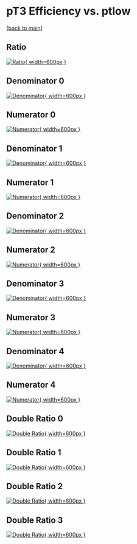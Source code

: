 # pT3 Efficiency vs. ptlow

[[back to main](./)]



## Ratio

[![Ratio](../mtv/var/pT3_vtr_0_0_eff_ptlow.png){ width=600px }](../mtv/var/pT3_vtr_0_0_eff_ptlow.pdf)

## Denominator 0

[![Denominator](../mtv/den/pT3_vtr_0_0_eff_ptlow_den0.png){ width=600px }](../mtv/den/pT3_vtr_0_0_eff_ptlow_den0.pdf)

## Numerator 0

[![Numerator](../mtv/num/pT3_vtr_0_0_eff_ptlow_num0.png){ width=600px }](../mtv/num/pT3_vtr_0_0_eff_ptlow_num0.pdf)

## Denominator 1

[![Denominator](../mtv/den/pT3_vtr_0_0_eff_ptlow_den1.png){ width=600px }](../mtv/den/pT3_vtr_0_0_eff_ptlow_den1.pdf)

## Numerator 1

[![Numerator](../mtv/num/pT3_vtr_0_0_eff_ptlow_num1.png){ width=600px }](../mtv/num/pT3_vtr_0_0_eff_ptlow_num1.pdf)

## Denominator 2

[![Denominator](../mtv/den/pT3_vtr_0_0_eff_ptlow_den2.png){ width=600px }](../mtv/den/pT3_vtr_0_0_eff_ptlow_den2.pdf)

## Numerator 2

[![Numerator](../mtv/num/pT3_vtr_0_0_eff_ptlow_num2.png){ width=600px }](../mtv/num/pT3_vtr_0_0_eff_ptlow_num2.pdf)

## Denominator 3

[![Denominator](../mtv/den/pT3_vtr_0_0_eff_ptlow_den3.png){ width=600px }](../mtv/den/pT3_vtr_0_0_eff_ptlow_den3.pdf)

## Numerator 3

[![Numerator](../mtv/num/pT3_vtr_0_0_eff_ptlow_num3.png){ width=600px }](../mtv/num/pT3_vtr_0_0_eff_ptlow_num3.pdf)

## Denominator 4

[![Denominator](../mtv/den/pT3_vtr_0_0_eff_ptlow_den4.png){ width=600px }](../mtv/den/pT3_vtr_0_0_eff_ptlow_den4.pdf)

## Numerator 4

[![Numerator](../mtv/num/pT3_vtr_0_0_eff_ptlow_num4.png){ width=600px }](../mtv/num/pT3_vtr_0_0_eff_ptlow_num4.pdf)

## Double Ratio 0

[![Double Ratio](../mtv/ratio/pT3_vtr_0_0_eff_ptlow_ratio0.png){ width=600px }](../mtv/ratio/pT3_vtr_0_0_eff_ptlow_ratio0.pdf)

## Double Ratio 1

[![Double Ratio](../mtv/ratio/pT3_vtr_0_0_eff_ptlow_ratio1.png){ width=600px }](../mtv/ratio/pT3_vtr_0_0_eff_ptlow_ratio1.pdf)

## Double Ratio 2

[![Double Ratio](../mtv/ratio/pT3_vtr_0_0_eff_ptlow_ratio2.png){ width=600px }](../mtv/ratio/pT3_vtr_0_0_eff_ptlow_ratio2.pdf)

## Double Ratio 3

[![Double Ratio](../mtv/ratio/pT3_vtr_0_0_eff_ptlow_ratio3.png){ width=600px }](../mtv/ratio/pT3_vtr_0_0_eff_ptlow_ratio3.pdf)

